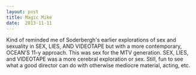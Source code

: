 ```yaml
---
layout: post
title: Magic Mike 
date:  2013-11-11 
---
```

 Kind of reminded me of Soderbergh's earlier explorations of sex and sexuality in SEX, LIES, AND VIDEOTAPE but with a more contemporary, OCEAN'S 11-y approach. This was sex for the MTV generation. SEX, LIES, and VIDEOTAPE was a more cerebral exploration or sex. Still, fun to see what a good director can do with otherwise mediocre material, acting, etc.
